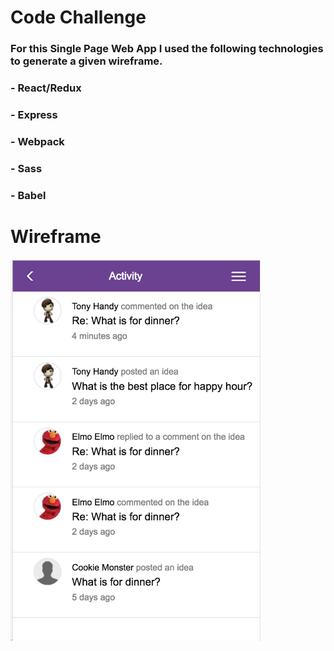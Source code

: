 # Code Challenge

### For this Single Page Web App I used the following technologies to generate a given wireframe.

### - React/Redux
### - Express
### - Webpack
### - Sass 
### - Babel

# Wireframe

<img src="./images/final-result.png" width="400" />